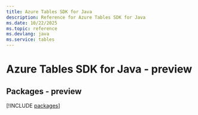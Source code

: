 ```yaml
---
title: Azure Tables SDK for Java
description: Reference for Azure Tables SDK for Java
ms.date: 10/22/2025
ms.topic: reference
ms.devlang: java
ms.service: tables
---
```

# Azure Tables SDK for Java - preview
## Packages - preview
[!INCLUDE [packages](tables-index.md)]